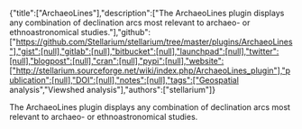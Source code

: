{"title":["ArchaeoLines"],"description":["The ArchaeoLines plugin displays any combination of declination arcs most relevant to archaeo- or ethnoastronomical studies."],"github":["https://github.com/Stellarium/stellarium/tree/master/plugins/ArchaeoLines"],"gist":[null],"gitlab":[null],"bitbucket":[null],"launchpad":[null],"twitter":[null],"blogpost":[null],"cran":[null],"pypi":[null],"website":["http://stellarium.sourceforge.net/wiki/index.php/ArchaeoLines_plugin"],"publication":[null],"DOI":[null],"notes":[null],"tags":["Geospatial analysis","Viewshed analysis"],"authors":["stellarium"]}

The ArchaeoLines plugin displays any combination of declination arcs most relevant to archaeo- or ethnoastronomical studies.